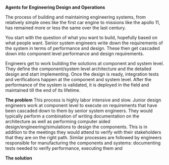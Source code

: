 **Agents for Engineering Design and Operations**


The process of building and maintaining engineering systems, from relatively simple ones like the first car engine to missions like the apollo 11, has remained more or less the same over the last century. 

You start with the question of what you want to build, hopefully based on what people want. Senior system engineers write down the requirements of the system in terms of performance and design. These then get cascaded down into component level performance and design requirements. 

Engineers get to work building the solutions at component and system level. They define the component/system level architecture and the detailed design and start implementing. Once the design is ready, integration tests and verifications happen at the component and system level. After the performance of the system is validated, it is deployed in the field and maintained till the end of its lifetime. 

**The problem**
This process is highly labor intensive and slow. Junior design engineers work at component level to execute on requirements that have been cascaded down to them by senior system engineers. They would typically perform a combination of writing documentation on the architecture as well as performing computer aided design/engineering/simulations to design the components. This is in addition to the meetings they would attend to verify with their stakeholders that they are on the right path. Similar processes are followed by engineers responsible for manufacturing the components and systems: documenting tests needed to verify performance, executing them and 

**The solution**

